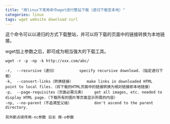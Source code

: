 ```yaml
---
title: "用linux下常用命令wget进行整站下载（递归下载至本地）"
categories: linux
tags: wget website download curl
---
```


这个命令可以以递归的方式下载整站，并可以将下载的页面中的链接转换为本地链接。 

wget加上参数之后，即可成为相当强大的下载工具。 
```
wget -r -p -np -k http://xxx.com/abc/
```
 
```
-r,  --recursive（递归）          specify recursive download.（指定递归下载） 
-k,  --convert-links（转换链接）      make links in downloaded HTML point to local files.（将下载的HTML页面中的链接转换为相对链接即本地链接） 
-p,  --page-requisites（页面必需元素）    get all images, etc. needed to display HTML page.（下载所有的图片等页面显示所需的内容） 
-np, --no-parent（不追溯至父级）          don't ascend to the parent directory. 

另外断点续传用-nc参数 日志 用-o参数 
```
